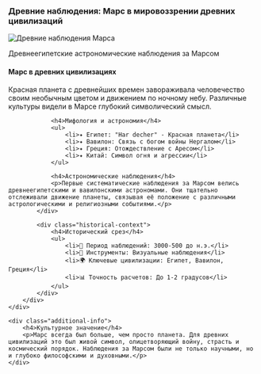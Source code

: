 <div class="history-section ancient-mars-observations">
    <h3>Древние наблюдения: Марс в мировоззрении древних цивилизаций</h3>
    <div class="mission-details">
        <div class="mission-image-container">
            <img src="ancient-mars-observations.jpg" alt="Древние наблюдения Марса" class="mission-image">
            <div class="image-caption">
                <p>Древнеегипетские астрономические наблюдения за Марсом</p>
            </div>
        </div>
        <div class="mission-description">
            <div class="description-content">
                <h4>Марс в древних цивилизациях</h4>
                <p>Красная планета с древнейших времен завораживала человечество своим необычным цветом и движением по ночному небу. Различные культуры видели в Марсе глубокий символический смысл.</p>
                
                <h4>Мифология и астрономия</h4>
                <ul>
                    <li>✦ Египет: "Har decher" - Красная планета</li>
                    <li>✦ Вавилон: Связь с богом войны Нергалом</li>
                    <li>✦ Греция: Отождествление с Аресом</li>
                    <li>✦ Китай: Символ огня и агрессии</li>
                </ul>
                
                <h4>Астрономические наблюдения</h4>
                <p>Первые систематические наблюдения за Марсом велись древнеегипетскими и вавилонскими астрономами. Они тщательно отслеживали движение планеты, связывая её положение с различными астрологическими и религиозными событиями.</p>
            </div>
            
            <div class="historical-context">
                <h4>Исторический срез</h4>
                <ul>
                    <li>📅 Период наблюдений: 3000-500 до н.э.</li>
                    <li>🔭 Инструменты: Визуальные наблюдения</li>
                    <li>🌍 Ключевые цивилизации: Египет, Вавилон, Греция</li>
                    <li>📊 Точность расчетов: До 1-2 градусов</li>
                </ul>
            </div>
        </div>
    </div>
    
    <div class="additional-info">
        <h4>Культурное значение</h4>
        <p>Марс всегда был больше, чем просто планета. Для древних цивилизаций это был живой символ, олицетворяющий войну, страсть и космический порядок. Наблюдения за Марсом были не только научными, но и глубоко философскими и духовными.</p>
    </div>
</div>